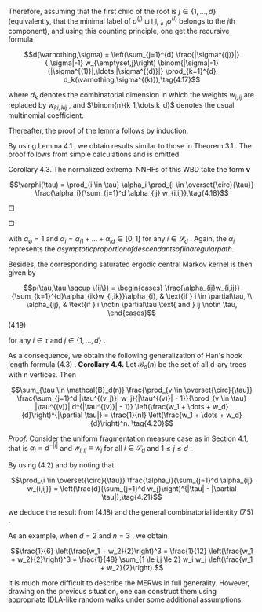 Therefore, assuming that the first child of the root is  $j \in \{1, \ldots, d\}$  (equivalently, that the minimal label of  $\sigma^{(j)} \sqcup \bigsqcup_{l \neq j} \sigma^{(l)}$  belongs to the *j*th component), and using this counting principle, one get the recursive formula

$$d(\varnothing,\sigma) = \left(\sum_{j=1}^{d} \frac{|\sigma^{(j)}|}{|\sigma|-1} w_{\emptyset,j}\right) \binom{|\sigma|-1}{|\sigma^{(1)}|,\ldots,|\sigma^{(d)}|} \prod_{k=1}^{d} d_k(\varnothing,\sigma^{(k)}),\tag{4.17}$$

where  $d_k$  denotes the combinatorial dimension in which the weights  $w_{i,ij}$  are replaced by  $w_{ki,kij}$ , and  $\binom{n}{k_1,\dots,k_d}$  denotes the usual multinomial coefficient.

Thereafter, the proof of the lemma follows by induction.

By using Lemma  $4.1$ , we obtain results similar to those in Theorem  $3.1$ . The proof follows from simple calculations and is omitted.

Corollary 4.3. The normalized extremal NNHFs of this WBD take the form  $\mathbf{v}$ 

$$\varphi(\tau) = \prod_{i \in \tau} \alpha_i \prod_{i \in \overset{\circ}{\tau}} \frac{\alpha_i}{\sum_{j=1}^d \alpha_{ij} w_{i,ij}},\tag{4.18}$$

 $\Box$ 

 $\Box$ 

with  $\alpha_{\emptyset} = 1$  and  $\alpha_i = \alpha_{i1} + \ldots + \alpha_{id} \in [0,1]$  for any  $i \in \mathcal{S}_d$ . Again, the  $\alpha_i$  represents the  $asymptotic proportion of descendants of i in a regular path.$ 

Besides, the corresponding saturated ergodic central Markov kernel is then given by

$$p(\tau,\tau \sqcup \{ij\}) = \begin{cases} \frac{\alpha_{ij}w_{i,ij}}{\sum_{k=1}^{d}\alpha_{ik}w_{i,ik}}\alpha_{i}, & \text{if } i \in \partial\tau, \\ \alpha_{ij}, & \text{if } i \notin \partial\tau \text{ and } ij \notin \tau, \end{cases}$$
(4.19)

for any  $i \in \tau$  and  $j \in \{1, \ldots, d\}$ .

As a consequence, we obtain the following generalization of Han's hook length formula  $(4.3)$ . **Corollary 4.4.** Let  $\mathcal{B}_d(n)$  be the set of all d-ary trees with n vertices. Then

$$\sum_{\tau \in \mathcal{B}_d(n)} \frac{\prod_{v \in \overset{\circ}{\tau}} \frac{\sum_{j=1}^d |\tau^{(v_j)}| w_j}{|\tau^{(v)}| - 1}}{\prod_{v \in \tau} |\tau^{(v)}| d^{|\tau^{(v)}| - 1}} \left(\frac{w_1 + \dots + w_d}{d}\right)^{|\partial \tau|} = \frac{1}{n!} \left(\frac{w_1 + \dots + w_d}{d}\right)^n. \tag{4.20}$$

*Proof.* Consider the uniform fragmentation measure case as in Section 4.1, that is  $\alpha_i = d^{-|i|}$ and  $w_{i,ij} \equiv w_j$  for all  $i \in \mathcal{S}_d$  and  $1 \leq j \leq d$ .

By using  $(4.2)$  and by noting that

$$\prod_{i \in \overset{\circ}{\tau}} \frac{\alpha_i}{\sum_{j=1}^d \alpha_{ij} w_{i,ij}} = \left(\frac{d}{\sum_{j=1}^d w_j}\right)^{|\tau| - |\partial \tau|},\tag{4.21}$$

we deduce the result from  $(4.18)$  and the general combinatorial identity  $(7.5)$ .

As an example, when  $d = 2$  and  $n = 3$ , we obtain

$$\frac{1}{6} \left(\frac{w_1 + w_2}{2}\right)^3 = \frac{1}{12} \left(\frac{w_1 + w_2}{2}\right)^3 + \frac{1}{48} \sum_{1 \le i,j \le 2} w_i w_j \left(\frac{w_1 + w_2}{2}\right).$$

It is much more difficult to describe the MERWs in full generality. However, drawing on the previous situation, one can construct them using appropriate IDLA-like random walks under some additional assumptions.